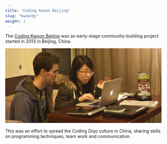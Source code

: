 ```yaml
---
title: "Coding Kwoon Beijing"
slug: "kwoonbj"
weight: 1
---
```


The [Coding Kwoon Beijing](http://bj.codingkwoon.com) was an early-stage
community-building project started in 2013 in Beijing, China.

<img src="images/codingkwoon.jpg" alt="Coding Kwoon" class="img-thumbnail">

This was an effort to spread the Coding Dojo culture in China, sharing skills
on programming techniques, team work and communication.
